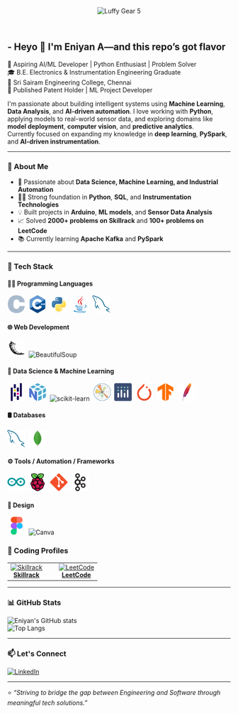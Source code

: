 <p align="center">
  <img src="https://raw.githubusercontent.com/Eniyan2113/Eniyan2113/main/3611b30d49752a0ed290a1458d5bbb03.gif" alt="Luffy Gear 5" width="500" height="280"/>
</p>

<br>

## - Heyo 👾 I'm Eniyan A—and this repo’s got flavor

🤖 Aspiring AI/ML Developer | Python Enthusiast | Problem Solver  
🎓 B.E. Electronics & Instrumentation Engineering Graduate  
📍 Sri Sairam Engineering College, Chennai  
💼 Published Patent Holder | ML Project Developer  

I'm passionate about building intelligent systems using **Machine Learning**, **Data Analysis**, and **AI-driven automation**. I love working with **Python**, applying models to real-world sensor data, and exploring domains like **model deployment**, **computer vision**, and **predictive analytics**.  
Currently focused on expanding my knowledge in **deep learning**, **PySpark**, and **AI-driven instrumentation**.


---

### 🚀 About Me

- 🧠 Passionate about **Data Science, Machine Learning, and Industrial Automation**
- 👨‍💻 Strong foundation in **Python**, **SQL**, and **Instrumentation Technologies**
- 💡 Built projects in **Arduino**, **ML models**, and **Sensor Data Analysis**
- 📈 Solved **2000+ problems on Skillrack** and **100+ problems on LeetCode**
- 📚 Currently learning **Apache Kafka** and **PySpark**

---


### 🧰 Tech Stack

#### 🧑‍💻 Programming Languages
<p align="left">
  <img src="https://raw.githubusercontent.com/devicons/devicon/master/icons/c/c-original.svg" width="40" title="C" />&nbsp;
  <img src="https://raw.githubusercontent.com/devicons/devicon/master/icons/cplusplus/cplusplus-original.svg" width="40" title="C++" />&nbsp;
  <img src="https://raw.githubusercontent.com/devicons/devicon/master/icons/python/python-original.svg" width="40" title="Python" />&nbsp;
  <img src="https://raw.githubusercontent.com/devicons/devicon/master/icons/java/java-original.svg" width="40" title="Java" />&nbsp;
  <img src="https://raw.githubusercontent.com/devicons/devicon/master/icons/mysql/mysql-original.svg" width="40" title="SQL" />
</p>

#### 🌐 Web Development
<p align="left">
  <img src="https://raw.githubusercontent.com/devicons/devicon/master/icons/flask/flask-original.svg" width="40" title="Flask" />&nbsp;
  <img src="https://miro.medium.com/v2/resize:fit:4800/format:webp/0*oN9jA-Ad3mRlPAYy.png" width="80" title="BeautifulSoup" />
</p>

#### 🤖 Data Science & Machine Learning
<p align="left">
  <img src="https://raw.githubusercontent.com/devicons/devicon/master/icons/pandas/pandas-original.svg" width="40" title="Pandas" />&nbsp;
  <img src="https://raw.githubusercontent.com/devicons/devicon/master/icons/numpy/numpy-original.svg" width="40" title="NumPy" />&nbsp;
  <img src="https://payload-cms.code-b.dev/media/matplot_title_logo-1.png" width="60" title="scikit-learn" width="100" title="scikitlearn" />&nbsp;
  <img src="https://raw.githubusercontent.com/devicons/devicon/master/icons/matplotlib/matplotlib-original.svg" width="40" title="Matplotlib" />&nbsp;
  <img src="https://raw.githubusercontent.com/devicons/devicon/master/icons/plotly/plotly-original.svg" width="40" title="Plotly" />&nbsp;
  <img src="https://raw.githubusercontent.com/devicons/devicon/master/icons/pytorch/pytorch-original.svg" width="40" title="PyTorch" />&nbsp;
  <img src="https://raw.githubusercontent.com/devicons/devicon/master/icons/tensorflow/tensorflow-original.svg" width="40" title="TensorFlow" />&nbsp;
  <img src="https://raw.githubusercontent.com/devicons/devicon/master/icons/apache/apache-original.svg" width="40" title="PySpark (Apache Spark logo used)" />
</p>

#### 🛢️ Databases
<p align="left">
  <img src="https://raw.githubusercontent.com/devicons/devicon/master/icons/mysql/mysql-original.svg" width="40" title="MySQL" />&nbsp;
  <img src="https://raw.githubusercontent.com/devicons/devicon/master/icons/mongodb/mongodb-original.svg" width="40" title="MongoDB" />
</p>

#### ⚙️ Tools / Automation / Frameworks
<p align="left">
  <img src="https://raw.githubusercontent.com/devicons/devicon/master/icons/arduino/arduino-original.svg" width="40" title="Arduino" />&nbsp;
  <img src="https://raw.githubusercontent.com/devicons/devicon/master/icons/raspberrypi/raspberrypi-original.svg" width="40" title="Raspberry Pi" />&nbsp;
  <img src="https://raw.githubusercontent.com/devicons/devicon/master/icons/git/git-original.svg" width="40" title="Git" />&nbsp;
  <img src="https://raw.githubusercontent.com/devicons/devicon/master/icons/apachekafka/apachekafka-original.svg" width="40" title="Kafka" />
</p>

#### 🎨 Design
<p align="left">
  <img src="https://raw.githubusercontent.com/devicons/devicon/master/icons/figma/figma-original.svg" width="40" title="Figma" />&nbsp;
  <img src="https://img.icons8.com/fluency/48/000000/canva.png" width="40" title="Canva" />

</p>


### 🧾 Coding Profiles


<table align="center">
  <tr>
    <td align="center">
      <a href="https://www.skillrack.com/faces/resume.xhtml?id=354379&key=561f417fe4197603239f35c7e450678fb805a7a1" target="_blank">
        <img src="https://yt3.googleusercontent.com/rkv4rZTw04X6-ppVC9phy9Fv_Y_n3zaVIgX6-dk43L5vsWClowBjTVXa64D5QiN8tIcKRqD3Tg=s900-c-k-c0x00ffffff-no-rj" alt="Skillrack" width="40" height="40"/><br>
        <strong>Skillrack</strong>
      </a>
    </td>
    <td align="center" style="padding-left: 30px;">
      <a href="https://leetcode.com/u/Eniyan2113/" target="_blank">
        <img src="https://upload.wikimedia.org/wikipedia/commons/1/19/LeetCode_logo_black.png" alt="LeetCode" width="40" height="40"/><br>
        <strong>LeetCode</strong>
      </a>
    </td>
  </tr>
</table>





---

### 📊 GitHub Stats

![Eniyan's GitHub stats](https://github-readme-stats.vercel.app/api?username=Eniyan2113&show_icons=true&theme=tokyonight)  
![Top Langs](https://github-readme-stats.vercel.app/api/top-langs/?username=Eniyan2113&layout=compact&theme=tokyonight)

---

### 📫 Let's Connect
<p align="left">
  <a href="https://www.linkedin.com/in/eniyan-a-eniyan/" target="_blank">
    <img src="https://cdn.jsdelivr.net/gh/devicons/devicon/icons/linkedin/linkedin-original.svg" width="40" title="LinkedIn" />
  </a>
</p>



---

⭐ _“Striving to bridge the gap between Engineering and Software through meaningful tech solutions.”_
